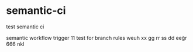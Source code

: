 # semantic-ci

test semantic ci

semantic workflow trigger
11
test for branch rules
weuh
xx
gg
rr
ss
dd
eeğr
666
 nkl
